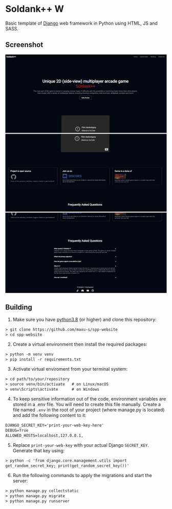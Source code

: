 # Soldank++ W
Basic template of [Django](https://github.com/nedik/soldank-plus-plus) web framework in Python using HTML, JS and SASS.

## Screenshot
<img src="screens/website1.png" alt="website1" width="550"/>
<img src="screens/website2.png" alt="website2" width="550"/>
<img src="screens/website3.png" alt="website3" width="550"/>

## Building

1. Make sure you have [python3.8](https://www.python.org) (or higher) and clone this repository:
```
> git clone https://github.com/maxu-s/spp-website
> cd spp-website
```
2. Create a virtual environment then install the required packages:
```
> python -m venv venv
> pip install -r requirements.txt
```
3. Activate virtual enviroment from your terminal system:
```
> cd path/to/your/repository
> source venv/bin/activate   # on Linux/macOS
> venv\Scripts\activate      # on Windows
```
4. To keep sensitive information out of the code, environment variables are stored in a .env file. You will need to create this file manually. Create a file named ```.env``` in the root of your project (where manage.py is located) and add the following content to it:
```
DJANGO_SECRET_KEY='print-your-web-key-here'
DEBUG=True
ALLOWED_HOSTS=localhost,127.0.0.1,
```
5. Replace ```print-your-web-key``` with your actual Django ```SECRET_KEY```. Generate that key using:
```
> python -c 'from django.core.management.utils import get_random_secret_key; print(get_random_secret_key())'
```
6. Run the following commands to apply the migrations and start the server:
```
> python manage.py collectstatic
> python manage.py migrate
> python manage.py runserver
```

